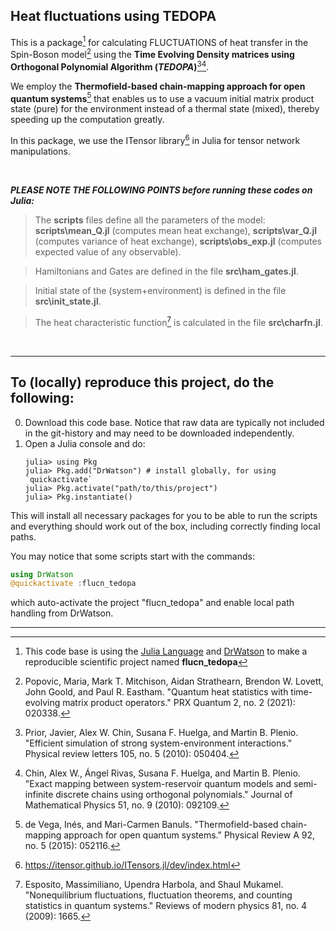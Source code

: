 ## Heat fluctuations using TEDOPA 

This is a package[^SBmodel] for calculating FLUCTUATIONS of heat transfer in the Spin-Boson model[^PRX2020] using the **Time Evolving Density matrices using Orthogonal Polynomial Algorithm (_TEDOPA_)**[^Prior2010][^Chin2010]. 

We employ the **Thermofield-based chain-mapping approach for open quantum systems**[^PRA2015] that enables us to use a vacuum initial matrix product state (pure) for the environment instead of a thermal state (mixed), thereby speeding up the computation greatly.

In this package, we use the ITensor library[^Itensor] in Julia for tensor network manipulations.


&nbsp;

***PLEASE NOTE THE FOLLOWING POINTS before running these codes on Julia:***

> The **scripts** files define all the parameters of the model: **scripts\mean_Q.jl** (computes mean heat exchange), **scripts\var_Q.jl** (computes variance of heat exchange), **scripts\obs_exp.jl** (computes expected value of any observable).

> Hamiltonians and Gates are defined in the file **src\ham_gates.jl**.

> Initial state of the (system+environment) is defined in the file **src\init_state.jl**.

> The heat characteristic function[^RMP2009] is calculated in the file **src\charfn.jl**.



&nbsp;
&NewLine;

**************************************************************************
[^SBmodel]: This code base is using the [Julia Language](https://julialang.org/) and 
[DrWatson](https://juliadynamics.github.io/DrWatson.jl/stable/) to make 
a reproducible scientific project named **flucn_tedopa**


[^PRX2020]: Popovic, Maria, Mark T. Mitchison, Aidan Strathearn, Brendon W. Lovett, John Goold, and Paul R. Eastham. "Quantum heat statistics with time-evolving matrix product operators." PRX Quantum 2, no. 2 (2021): 020338.

[^Prior2010]: Prior, Javier, Alex W. Chin, Susana F. Huelga, and Martin B. Plenio. "Efficient simulation of strong system-environment interactions." Physical review letters 105, no. 5 (2010): 050404.

[^Chin2010]: Chin, Alex W., Ángel Rivas, Susana F. Huelga, and Martin B. Plenio. "Exact mapping between system-reservoir quantum models and semi-infinite discrete chains using orthogonal polynomials." Journal of Mathematical Physics 51, no. 9 (2010): 092109.

[^PRA2015]: de Vega, Inés, and Mari-Carmen Banuls. "Thermofield-based chain-mapping approach for open quantum systems." Physical Review A 92, no. 5 (2015): 052116.

[^RMP2009]: Esposito, Massimiliano, Upendra Harbola, and Shaul Mukamel. "Nonequilibrium fluctuations, fluctuation theorems, and counting statistics in quantum systems." Reviews of modern physics 81, no. 4 (2009): 1665.

[^Itensor]: https://itensor.github.io/ITensors.jl/dev/index.html

## To (locally) reproduce this project, do the following:

0. Download this code base. Notice that raw data are typically not included in the
   git-history and may need to be downloaded independently.
1. Open a Julia console and do:
   ```
   julia> using Pkg
   julia> Pkg.add("DrWatson") # install globally, for using `quickactivate`
   julia> Pkg.activate("path/to/this/project")
   julia> Pkg.instantiate()
   ```

This will install all necessary packages for you to be able to run the scripts and
everything should work out of the box, including correctly finding local paths.


You may notice that some scripts start with the commands:
```julia
using DrWatson
@quickactivate :flucn_tedopa
```
which auto-activate the project "flucn_tedopa" and enable local path handling from DrWatson.
*****************************************************************************
